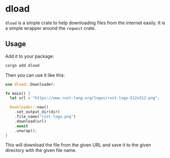 # dload

`dload` is a simple crate to help downloading files from the internet easily. It is a simple wrapper around the `reqwest` crate.

## Usage

Add it to your package:

```bash
cargo add dload
```

Then you can use it like this:

```rust
use dload::Downloader;

fn main() {
  let url = "https://www.rust-lang.org/logos/rust-logo-512x512.png";

  Downloader::new()
    .set_output_dir(dir)
    .file_name("rust-logo.png")
    .download(url)
    .await
    .unwrap();
}
```

This will download the file from the given URL and save it to the given directory with the given file name.
